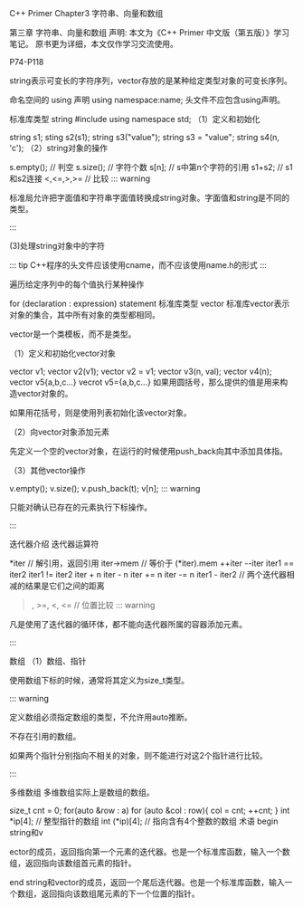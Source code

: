 C++ Primer Chapter3 字符串、向量和数组

第三章 字符串、向量和数组
声明: 本文为《C++ Primer 中文版（第五版）》学习笔记。 原书更为详细，本文仅作学习交流使用。

P74-P118

string表示可变长的字符序列，vector存放的是某种给定类型对象的可变长序列。

命名空间的 using 声明
using namespace:name;
头文件不应包含using声明。

标准库类型 string
#include <string>
using namespace std;
（1）定义和初始化

string s1;
sting s2(s1);
string s3("value");
string s3 = "value";
string s4(n, 'c');
（2）string对象的操作

s.empty();      // 判空
s.size();       // 字符个数
s[n];           // s中第n个字符的引用
s1+s2;          // s1和s2连接
<,<=,>,>=       // 比较
::: warning

标准局允许把字面值和字符串字面值转换成string对象。字面值和string是不同的类型。

:::

(3)处理string对象中的字符

::: tip C++程序的头文件应该使用cname，而不应该使用name.h的形式 :::

遍历给定序列中的每个值执行某种操作

for (declaration : expression)
    statement
标准库类型 vector
标准库vector表示对象的集合，其中所有对象的类型都相同。

vector是一个类模板，而不是类型。

（1）定义和初始化vector对象

vector<T> v1;
vector<T> v2(v1);
vector<T> v2 = v1;
vector<T> v3(n, val);
vector<T> v4(n);
vector<T> v5{a,b,c...}
vecrot<T> v5={a,b,c...}
如果用圆括号，那么提供的值是用来构造vector对象的。

如果用花括号，则是使用列表初始化该vector对象。

（2）向vector对象添加元素

先定义一个空的vector对象，在运行的时候使用push_back向其中添加具体指。

（3）其他vector操作

v.empty();
v.size();
v.push_back(t);
v[n];
::: warning

只能对确认已存在的元素执行下标操作。

:::

迭代器介绍
迭代器运算符

*iter            // 解引用，返回引用
iter->mem        // 等价于  (*iter).mem
++iter
--iter
iter1 == iter2
iter1 != iter2
iter + n
iter - n
iter += n
iter -= n
iter1 - iter2     // 两个迭代器相减的结果是它们之间的距离
>, >=, <, <=      // 位置比较
::: warning

凡是使用了迭代器的循环体，都不能向迭代器所属的容器添加元素。

:::

数组
（1）数组、指针

使用数组下标的时候，通常将其定义为size_t类型。

::: warning

定义数组必须指定数组的类型，不允许用auto推断。

不存在引用的数组。

如果两个指针分别指向不相关的对象，则不能进行对这2个指针进行比较。

:::

多维数组
多维数组实际上是数组的数组。

size_t cnt = 0;
for(auto &row : a)
    for (auto &col : row){
        col = cnt;
        ++cnt;
    }
int *ip[4];    // 整型指针的数组
int (*ip)[4];  // 指向含有4个整数的数组
术语
begin string和v



​
ector的成员，返回指向第一个元素的迭代器。也是一个标准库函数，输入一个数组，返回指向该数组首元素的指针。

end string和vector的成员，返回一个尾后迭代器。也是一个标准库函数，输入一个数组，返回指向该数组尾元素的下一个位置的指针。